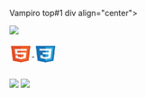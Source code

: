 Vampiro top#1
div align="center">
  <a href="https://github.com/Miguelosix">
 
  <img height="180em" src="https://github-readme-stats.vercel.app/api/top-langs/?username=Miguelosix&layout=compact&langs_count=7&theme=vue-dark"/>
</div>
<div style="display: inline_block"><br>
  
  <img align="center" alt="Miguelosix" height="30" width="40" src="https://raw.githubusercontent.com/devicons/devicon/master/icons/html5/html5-original.svg">
  <img align="center" alt="Miguelosix" height="30" width="40" src="https://raw.githubusercontent.com/devicons/devicon/master/icons/css3/css3-original.svg">
 
</div>
  
  ##
 
<div> 
  <a href="https://www.instagram.com/miguel.augusto.12/" target="_blank"><img src="https://img.shields.io/badge/-Instagram-%23E4405F?style=for-the-badge&logo=instagram&logoColor=white" target="_blank"></a>
  <a href = "mailto:miguelaugusto0809@gmail.com"><img src="https://img.shields.io/badge/-Gmail-%23333?style=for-the-badge&logo=gmail&logoColor=white" target="_blank"></a>
 

 
</div>
